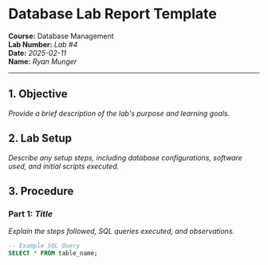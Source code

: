 # Database Lab Report Template

**Course:** Database Management\
**Lab Number:** *Lab #4*\
**Date:** *2025-02-11*\
**Name:** *Ryan Munger*

---

## 1. Objective

*Provide a brief description of the lab's purpose and learning goals.*

## 2. Lab Setup

*Describe any setup steps, including database configurations, software used, and initial scripts executed.*

## 3. Procedure

### Part 1: *Title*

*Explain the steps followed, SQL queries executed, and observations.*

```sql
-- Example SQL Query
SELECT * FROM table_name;
```
